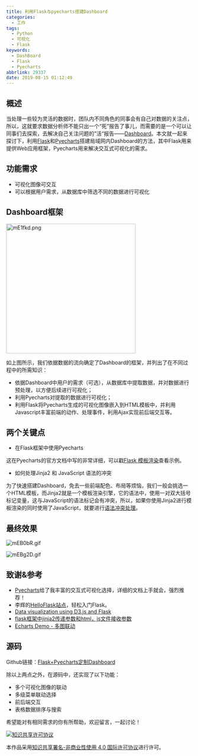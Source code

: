 ```yaml
---
title: 利用Flask与pyecharts搭建Dashboard
categories:
  - 工作
tags:
  - Python
  - 可视化
  - Flask
keywords:
  - DashBoard
  - Flask
  - Pyecharts
abbrlink: 29337
date: 2019-08-15 01:12:49
---
```

## 概述

当处理一些较为灵活的数据时，团队内不同角色的同事会有自己对数据的关注点，所以，这就要求数据分析师不能只出一个“死”报告了事儿，而需要的是一个可以让同事们去探索，去解决自己关注问题的”活“报告——[Dashboard](https://en.wikipedia.org/wiki/Dashboard_(business))。本文就一起来探讨下，利用[Flask](https://dormousehole.readthedocs.io/en/latest/)和[Pyecharts](https://pyecharts.org/#/)搭建局域网内Dashboard的方法，其中Flask用来提供Web应用框架，Pyecharts用来解决交互式可视化的需求。

<!--more-->
## 功能需求

- 可视化图像可交互
- 可以根据用户需求，从数据库中筛选不同的数据进行可视化

## Dashboard框架



<img src="https://s2.ax1x.com/2019/08/15/mE1fkd.png" alt="mE1fkd.png" border="0" width='350'/>



如上图所示，我们依据数据的流向确定了Dashboard的框架，并列出了在不同过程中的所需知识：

- 依据Dashboard中用户的需求（可选），从数据库中提取数据，并对数据进行预处理，以方便后续进行可视化；
- 利用Pyecharts对提取的数据进行可视化；
- 利用Flask将Pyecharts生成的可视化图像嵌入到HTML模板中，并利用Javascript丰富前端的动作、处理事件，利用Ajax实现前后端交互等。

## 两个关键点

- 在Flask框架中使用Pyecharts

这在Pyecharts的官方文档中写的非常详细，可以戳[Flask 模板渲染](https://pyecharts.org/#/zh-cn/web_flask?id=flask-%e6%a8%a1%e6%9d%bf%e6%b8%b2%e6%9f%93)查看示例。

- 如何处理Jinja2 和 JavaScript 语法的冲突

为了快速搭建Dashboard，免去一些前端配色、布局等烦恼，我们一般会挑选一个HTML模板，而Jinja2就是一个模板渲染引擎，它的语法中，使用一对双大括号标记变量，这与JavaScript的语法标记会有冲突，所以，如果你使用Jinja2进行模板渲染的同时使用了JavaScript，就要进行[语法冲突处理](http://greyli.com/jinja2-and-js-template/)。

## 最终效果

![mEB0bR.gif](https://s2.ax1x.com/2019/08/15/mEB0bR.gif)



![mEBg2D.gif](https://s2.ax1x.com/2019/08/15/mEBg2D.gif)

## 致谢&参考

- [Pyecharts](https://pyecharts.org/#/)给了我丰富的交互式可视化选择，详细的文档上手就会，强烈推荐！
- 李辉的[HelloFlask站点](http://helloflask.com/)，轻松入门Flask。
- [Data visualization using D3.js and Flask](https://branetheory.org/2014/12/18/data-visualization-using-d3-js-and-flask/)
- [flask框架中jinja2传递参数和html，js文件接收参数](https://blog.csdn.net/m0_38061194/article/details/78891125)
- [Echarts Demo - 多图联动](https://www.echartsjs.com/examples/editor.html?c=dataset-link)

## 源码

Github链接：[Flask+Pyecharts定制Dashboard](https://github.com/CapAllen/Dashboard)

除以上两点之外，在源码中，还实现了以下功能：

- 多个可视化图像的联动
- 多级菜单联动选择
- 前后端交互
- 表格数据排序与搜索

希望能对有相同需求的你有所帮助，欢迎留言，一起讨论！

<a rel="license" href="http://creativecommons.org/licenses/by-nc/4.0/"><img alt="知识共享许可协议" style="border-width:0" src="https://i.creativecommons.org/l/by-nc/4.0/88x31.png" style="float:left" /></a>

本作品采用<a rel="license" href="http://creativecommons.org/licenses/by-nc/4.0/">知识共享署名-非商业性使用 4.0 国际许可协议</a>进行许可。